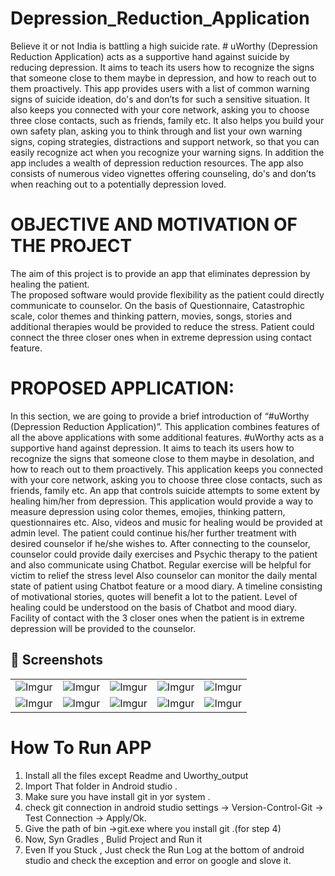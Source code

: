 # Depression_Reduction_Application
 Believe it or not India is battling a high suicide rate. # uWorthy (Depression Reduction Application) acts as a supportive hand against suicide by reducing depression. It aims to teach its users how to recognize the signs that someone close to them maybe in depression, and how to reach out to them proactively. This app provides users with a list of common warning signs of suicide ideation, do's and don’ts for such a sensitive situation. It also keeps you connected with your core network, asking you to choose three close contacts, such as friends, family etc. It also helps you build your own safety plan, asking you to think through and list your own warning signs, coping strategies, distractions and  support network, so that you can easily recognize act when you recognize your warning signs. In addition the app includes a wealth of depression reduction resources. The app also consists of numerous video vignettes offering counseling, do's and don’ts when reaching out to a potentially depression loved. 

# OBJECTIVE AND MOTIVATION   OF   THE PROJECT

  The aim of this project is to provide an app that eliminates depression by healing the patient.  
	The proposed software would provide flexibility as the patient could directly communicate to counselor. 
	On the basis of Questionnaire, Catastrophic scale, color themes and thinking pattern, movies, songs, stories  and additional therapies would be provided to reduce the stress.
	Patient could connect the three closer ones when in extreme depression using contact feature. 

# PROPOSED APPLICATION:

In this section, we are going to provide a brief introduction of “#uWorthy (Depression Reduction Application)”. This application combines features of all the above applications with some additional features. #uWorthy acts as a supportive hand against depression. It aims to teach its users how to recognize the signs that someone close to them maybe in desolation, and how to reach out to them proactively. This application keeps you connected with your core network, asking you to choose three close contacts, such as friends, family etc. An app that controls suicide attempts to some extent by healing him/her from depression. This application would provide a way to measure depression using color themes, emojies, thinking pattern, questionnaires etc. Also, videos and music for healing would be provided at admin level.  The patient could continue his/her further treatment with desired counselor if he/she wishes to. After connecting to the counselor, counselor could provide daily exercises and Psychic therapy to the patient and also communicate using Chatbot. Regular exercise will be helpful for victim to relief the stress level Also counselor can monitor the daily mental state of patient using Chatbot feature or a mood diary. A timeline consisting of motivational stories, quotes will benefit a lot to the patient. Level of healing could be understood on the basis of Chatbot and mood diary.  Facility of contact with the 3 closer ones when the patient is in extreme depression will be provided to the counselor. 



## 📸 Screenshots

||||||
|:----------------------------------------:|:-----------------------------------------:|:-----------------------------------------:|:-----------------------------------------:|:-----------------------------------------: |
| ![Imgur](Uworthy_Output/Uworthy_APP_(1).PNG) | ![Imgur](Uworthy_Output/Uworthy_APP_(1).PNG) | ![Imgur](Uworthy_Output/Uworthy_APP_(1).PNG) | ![Imgur](Uworthy_Output/Uworthy_APP_(1).PNG) | ![Imgur](Uworthy_Output/Uworthy_APP_(1).PNG) |
| ![Imgur](Uworthy_Output/Uworthy_APP_(1).PNG) | ![Imgur](Uworthy_Output/Uworthy_APP_(1).PNG) | ![Imgur](Uworthy_Output/Uworthy_APP_(1).PNG) | ![Imgur](Uworthy_Output/Uworthy_APP_(1).PNG) | ![Imgur](Uworthy_Output/Uworthy_APP_(1).PNG) |






# How To Run APP
1. Install all the files except Readme and Uworthy_output
2. Import That folder in Android studio .
3. Make sure you have install git in yor system .
4. check git connection in android studio settings -> Version-Control-Git -> Test Connection -> Apply/Ok.
5. Give the path of bin ->git.exe where you install git .(for step 4)
6. Now, Syn Gradles , Bulid Project and Run it
7. Even If you Stuck , Just check the Run Log at the bottom of android studio and check the exception and error on google and slove it.

